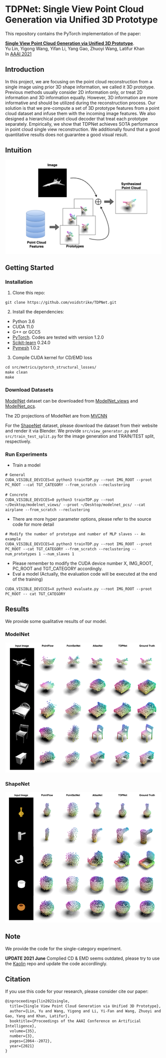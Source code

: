 # TDPNet: Single View Point Cloud Generation via Unified 3D Prototype

This repository contains the PyTorch implementation of the paper:

[**Single View Point Cloud Generation via Unified 3D Prototype**](https://ojs.aaai.org/index.php/AAAI/article/view/16303). <br>
Yu Lin, Yigong Wang, Yifan Li, Yang Gao, Zhuoyi Wang, Latifur Khan <br>
In [AAAI 2021](https://aaai.org/Conferences/AAAI-21/)

## Introduction
In this project, we are focusing on the point cloud reconstruction from a single image using prior 3D shape information, we called it 3D prototype. Previous methods usually consider 2D information only, or treat 2D information and 3D information equally. However, 3D information are more informative and should be utilized during the reconstruction process. Our solution is that we pre-compute a set of 3D prototype features from a point cloud dataset and infuse them with the incoming image features. We also designed a hierarchical point cloud decoder that treat each prototype separately. Empirically, we show that TDPNet achieves SOTA performance in point cloud single view reconstruction. We additionally found that a good quantitative results does not guarantee a good visual result.

## Intuition

<img src='imgs/intuition.png'>

## Getting Started
### Installation

1. Clone this repo:
```
git clone https://github.com/voidstrike/TDPNet.git
```

2. Install the dependencies:
* Python 3.6
* CUDA 11.0
* G++ or GCC5
* [PyTorch](http://pytorch.org/). Codes are tested with version 1.2.0
* [Scikit-learn](https://scikit-learn.org/stable/index.html) 0.24.0
* [Pymesh](https://github.com/PyMesh/PyMesh) 1.0.2

3. Compile CUDA kernel for CD/EMD loss
```
cd src/metrics/pytorch_structural_losses/
make clean
make
```

### Download Datasets

[ModelNet](https://modelnet.cs.princeton.edu/) dataset can be downloaded from [ModelNet_views](https://drive.google.com/file/d/19_aSXKe2xdOCw4_jEXjJcCUrHGl-HlFF/view?usp=sharing) and [ModelNet_pcs](https://drive.google.com/file/d/1XAVg8iZrOyE02cZxGdY1f880A1KBKZuu/view?usp=sharing).

The 2D projections of ModelNet are from [MVCNN](https://github.com/suhangpro/mvcnn)

For the [ShapeNet](https://www.shapenet.org/) dataset, please download the dataset from their website and render it via Blender. We provide `src/view_generator.py` and `src/train_test_split.py` for the image generation and TRAIN/TEST split, respectively.

### Run Experiments

- Train a model 
```
# General
CUDA_VISIBLE_DEVICES=X python3 trainTDP.py --root IMG_ROOT --proot PC_ROOT --cat TGT_CATEGORY --from_scratch --reclustering

# Concrete
CUDA_VISIBLE_DEVICES=0 python3 trainTDP.py --root ~/Desktop/modelnet_views/ --proot ~/Desktop/modelnet_pcs/ --cat airplane --from_scratch --reclustering
```

- There are more hyper parameter options, please refer to the source code for more detail
```
# Modify the number of prototype and number of MLP slaves -- An example
CUDA_VISIBLE_DEVICES=X python3 trainTDP.py --root IMG_ROOT --proot PC_ROOT --cat TGT_CATEGORY --from_scratch --reclustering --num_prototypes 1 --num_slaves 1
```

- Please remember to modify the CUDA device number X, IMG_ROOT, PC_ROOT and TGT_CATEGORY accordingly.
- Eval a model (Actually, the evaluation code will be executed at the end of the training)
```
CUDA_VISIBLE_DEVICES=X python3 evaluate.py --root IMG_ROOT --proot PC_ROOT -- cat TGT_CATEGORY
```

## Results
We provide some qualitative results of our model.

### ModelNet

<img src='imgs/modelnet.png'>

### ShapeNet

<img src='imgs/shapenet.png'>

## Note
We provide the code for the single-category experiment. <br>

**UPDATE 2021 June** Complied CD & EMD seems outdated, please try to use the [Kaolin](https://github.com/NVIDIAGameWorks/kaolin) repo and update the code accordlingly.

## Citation

If you use this code for your research, please consider cite our paper:

```
@inproceedings{lin2021single,
  title={Single View Point Cloud Generation via Unified 3D Prototype},
  author={Lin, Yu and Wang, Yigong and Li, Yi-Fan and Wang, Zhuoyi and Gao, Yang and Khan, Latifur},
  booktitle={Proceedings of the AAAI Conference on Artificial Intelligence},
  volume={35},
  number={3},
  pages={2064--2072},
  year={2021}
}
```
